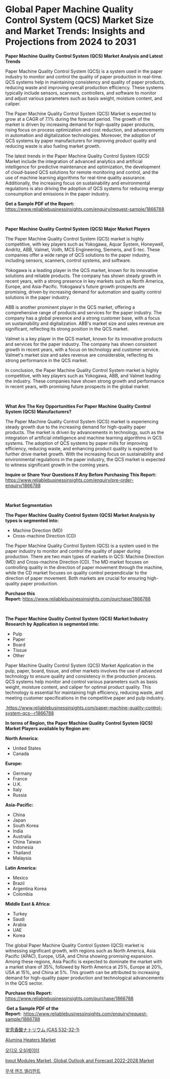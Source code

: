 <p><h1>Global Paper Machine Quality Control System (QCS) Market Size and Market Trends: Insights and Projections from 2024 to 2031</h1></p><p><strong>Paper Machine Quality Control System (QCS) Market Analysis and Latest Trends</strong></p>
<p><p>Paper Machine Quality Control System (QCS) is a system used in the paper industry to monitor and control the quality of paper production in real-time. QCS systems help in maintaining consistency and quality of paper products, reducing waste and improving overall production efficiency. These systems typically include sensors, scanners, controllers, and software to monitor and adjust various parameters such as basis weight, moisture content, and caliper.</p><p>The Paper Machine Quality Control System (QCS) Market is expected to grow at a CAGR of 7.1% during the forecast period. The growth of the market is driven by increasing demand for high-quality paper products, rising focus on process optimization and cost reduction, and advancements in automation and digitalization technologies. Moreover, the adoption of QCS systems by paper manufacturers for improving product quality and reducing waste is also fueling market growth.</p><p>The latest trends in the Paper Machine Quality Control System (QCS) Market include the integration of advanced analytics and artificial intelligence for predictive maintenance and optimization, the development of cloud-based QCS solutions for remote monitoring and control, and the use of machine learning algorithms for real-time quality assurance. Additionally, the increasing focus on sustainability and environmental regulations is also driving the adoption of QCS systems for reducing energy consumption and emissions in the paper industry.</p></p>
<p><strong>Get a Sample PDF of the Report:&nbsp;</strong> <a href="https://www.reliablebusinessinsights.com/enquiry/request-sample/1866788">https://www.reliablebusinessinsights.com/enquiry/request-sample/1866788</a></p>
<p>&nbsp;</p>
<p><strong>Paper Machine Quality Control System (QCS) Major Market Players</strong></p>
<p><p>The Paper Machine Quality Control System (QCS) market is highly competitive, with key players such as Yokogawa, Aquar System, Honeywell, Andritz, ABB, Valmet, Voith, MCS Engineering, Siemens, and S-tec. These companies offer a wide range of QCS solutions to the paper industry, including sensors, scanners, control systems, and software.</p><p>Yokogawa is a leading player in the QCS market, known for its innovative solutions and reliable products. The company has shown steady growth in recent years, with a strong presence in key markets such as North America, Europe, and Asia-Pacific. Yokogawa's future growth prospects are promising, driven by increasing demand for automation and quality control solutions in the paper industry.</p><p>ABB is another prominent player in the QCS market, offering a comprehensive range of products and services for the paper industry. The company has a global presence and a strong customer base, with a focus on sustainability and digitalization. ABB's market size and sales revenue are significant, reflecting its strong position in the QCS market.</p><p>Valmet is a key player in the QCS market, known for its innovative products and services for the paper industry. The company has shown consistent growth in recent years, with a focus on technology and customer service. Valmet's market size and sales revenue are considerable, reflecting its strong performance in the QCS market.</p><p>In conclusion, the Paper Machine Quality Control System market is highly competitive, with key players such as Yokogawa, ABB, and Valmet leading the industry. These companies have shown strong growth and performance in recent years, with promising future prospects in the global market.</p></p>
<p>&nbsp;</p>
<p><strong>What Are The Key Opportunities For Paper Machine Quality Control System (QCS) Manufacturers?</strong></p>
<p><p>The Paper Machine Quality Control System (QCS) market is experiencing steady growth due to the increasing demand for high-quality paper products. The market is driven by advancements in technology, such as the integration of artificial intelligence and machine learning algorithms in QCS systems. The adoption of QCS systems by paper mills for improving efficiency, reducing waste, and enhancing product quality is expected to further drive market growth. With the increasing focus on sustainability and environmental regulations in the paper industry, the QCS market is expected to witness significant growth in the coming years.</p></p>
<p><strong>Inquire or Share Your Questions If Any Before Purchasing This Report:</strong> <a href="https://www.reliablebusinessinsights.com/enquiry/pre-order-enquiry/1866788">https://www.reliablebusinessinsights.com/enquiry/pre-order-enquiry/1866788</a></p>
<p>&nbsp;</p>
<p><strong>Market Segmentation</strong></p>
<p><strong>The Paper Machine Quality Control System (QCS) Market Analysis by types is segmented into:</strong></p>
<p><ul><li>Machine Direction (MD)</li><li>Cross-machine Direction (CD)</li></ul></p>
<p><p>The Paper Machine Quality Control System (QCS) is a system used in the paper industry to monitor and control the quality of paper during production. There are two main types of markets in QCS: Machine Direction (MD) and Cross-machine Direction (CD). The MD market focuses on controlling quality in the direction of paper movement through the machine, while the CD market focuses on quality control perpendicular to the direction of paper movement. Both markets are crucial for ensuring high-quality paper production.</p></p>
<p><strong>Purchase this Report:&nbsp;</strong><a href="https://www.reliablebusinessinsights.com/purchase/1866788">https://www.reliablebusinessinsights.com/purchase/1866788</a></p>
<p>&nbsp;</p>
<p><strong>The Paper Machine Quality Control System (QCS) Market Industry Research by Application is segmented into:</strong></p>
<p><ul><li>Pulp</li><li>Paper</li><li>Board</li><li>Tissue</li><li>Other</li></ul></p>
<p><p>Paper Machine Quality Control System (QCS) Market Application in the pulp, paper, board, tissue, and other markets involves the use of advanced technology to ensure quality and consistency in the production process. QCS systems help monitor and control various parameters such as basis weight, moisture content, and caliper for optimal product quality. This technology is essential for maintaining high efficiency, reducing waste, and meeting customer specifications in the competitive paper and pulp industry.</p></p>
<p><a href="https://www.reliablebusinessinsights.com/paper-machine-quality-control-system-qcs--r1866788">&nbsp;https://www.reliablebusinessinsights.com/paper-machine-quality-control-system-qcs--r1866788</a></p>
<p><strong>In terms of Region, the Paper Machine Quality Control System (QCS) Market Players available by Region are:</strong></p>
<p>
    <p> <strong> North America: </strong>
        <ul>
            <li>United States</li>
            <li>Canada</li>
        </ul>
        </p> 
    <p> <strong> Europe: </strong>
        <ul>
            <li>Germany</li>
            <li>France</li>
            <li>U.K.</li>
            <li>Italy</li>
            <li>Russia</li>
        </ul>
        </p> 
    <p> <strong> Asia-Pacific: </strong>
        <ul>
            <li>China</li>
            <li>Japan</li>
            <li>South Korea</li>
            <li>India</li>
            <li>Australia</li>
            <li>China Taiwan</li>
            <li>Indonesia</li>
            <li>Thailand</li>
            <li>Malaysia</li>
        </ul>
        </p> 
    <p> <strong> Latin America: </strong>
        <ul>
            <li>Mexico</li>
            <li>Brazil</li>
            <li>Argentina Korea</li>
            <li>Colombia</li>
        </ul>
        </p> 
    <p> <strong> Middle East & Africa: </strong>
        <ul>
            <li>Turkey</li>
            <li>Saudi</li>
            <li>Arabia</li>
            <li>UAE</li>
            <li>Korea</li>
        </ul>
    </p>
    </p>
<p><p>The global Paper Machine Quality Control System (QCS) market is witnessing significant growth, with regions such as North America, Asia Pacific (APAC), Europe, USA, and China showing promising expansion. Among these regions, Asia Pacific is expected to dominate the market with a market share of 35%, followed by North America at 25%, Europe at 20%, USA at 15%, and China at 5%. This growth can be attributed to increasing demand for high-quality paper production and technological advancements in the QCS sector.</p></p>
<p><strong>Purchase this Report: </strong><a href="https://www.reliablebusinessinsights.com/purchase/1866788">https://www.reliablebusinessinsights.com/purchase/1866788</a></p>
<p>&nbsp;<strong>Get a Sample PDF of the Report:&nbsp;&nbsp;</strong><a href="https://www.reliablebusinessinsights.com/enquiry/request-sample/1866788">https://www.reliablebusinessinsights.com/enquiry/request-sample/1866788</a></p>
<p><strong></strong></p>
<p><p><a href="https://github.com/mohamedbakry57/Market-Research-Report-List-4/blob/main/3099618164319.md">安息香酸ナトリウム (CAS 532-32-1)</a></p><p><a href="https://github.com/mabutironaldo/Market-Research-Report-List-5/blob/main/alumina-heaters-market.md">Alumina Heaters Market</a></p><p><a href="https://github.com/rustymarie2024/Market-Research-Report-List-1/blob/main/6539905177290.md">오디오 오실레이터</a></p><p><a href="https://www.linkedin.com/pulse/market-forecast-global-input-modules-outlook-2022-2028-trends-aioke?trackingId=Kkszh2fLOfe2vCW7G%2FZbQw%3D%3D">Input Modules Market, Global Outlook and Forecast 2022-2028 Market</a></p><p><a href="https://github.com/giancarlo642004/Market-Research-Report-List-2/blob/main/4525148177289.md">무색 렌즈 엘리먼트</a></p></p>